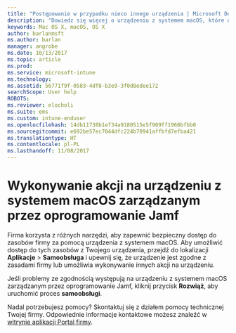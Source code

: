 ```yaml
---
title: "Postępowanie w przypadku nieco innego urządzenia | Microsoft Docs"
description: "Dowiedz się więcej o urządzeniu z systemem macOS, które obsługuje usługę Intune i jest zarządzane przez oprogramowanie Jamf."
keywords: Mac OS X, macOS, OS X
author: barlanmsft
ms.author: barlan
manager: angrobe
ms.date: 10/13/2017
ms.topic: article
ms.prod: 
ms.service: microsoft-intune
ms.technology: 
ms.assetid: 56771f9f-0583-4df8-b3e9-3f0d8edee172
searchScope: User help
ROBOTS: 
ms.reviewer: elocholi
ms.suite: ems
ms.custom: intune-enduser
ms.openlocfilehash: 14db11738b1ef34a9180515e5f909ff1960bfbb0
ms.sourcegitcommit: e692be57ec7044dfc224b70941affbfd7efba421
ms.translationtype: HT
ms.contentlocale: pl-PL
ms.lasthandoff: 11/08/2017
---
```

# <a name="performing-actions-on-a-macos-device-managed-by-jamf"></a>Wykonywanie akcji na urządzeniu z systemem macOS zarządzanym przez oprogramowanie Jamf

Firma korzysta z różnych narzędzi, aby zapewnić bezpieczny dostęp do zasobów firmy za pomocą urządzenia z systemem macOS. Aby umożliwić dostęp do tych zasobów z Twojego urządzenia, przejdź do lokalizacji **Aplikacje**  >  **Samoobsługa** i upewnij się, że urządzenie jest zgodne z zasadami firmy lub umożliwia wykonywanie innych akcji na urządzeniu.

Jeśli problemy ze zgodnością występują na urządzeniu z systemem macOS zarządzanym przez oprogramowanie Jamf, kliknij przycisk **Rozwiąż**, aby uruchomić proces **samoobsługi**.

Nadal potrzebujesz pomocy? Skontaktuj się z działem pomocy technicznej Twojej firmy. Odpowiednie informacje kontaktowe możesz znaleźć w [witrynie aplikacji Portal firmy](https://portal.manage.microsoft.com).
